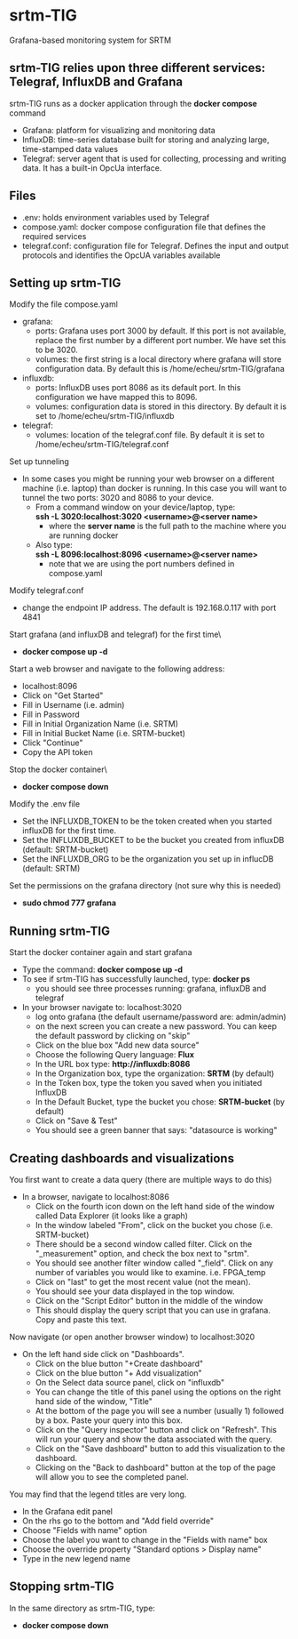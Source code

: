 # srtm-TIG
Grafana-based monitoring system for SRTM
## srtm-TIG relies upon three different services: Telegraf, InfluxDB and Grafana
srtm-TIG runs as a docker application through the **docker compose** command
  * Grafana: platform for visualizing and monitoring data
  * InfluxDB: time-series database built for storing and analyzing large, time-stamped data values
  * Telegraf: server agent that is used for collecting, processing and writing data. It has a built-in OpcUa interface.
## Files
 * .env: holds environment variables used by Telegraf
 * compose.yaml: docker compose configuration file that defines the required services
 * telegraf.conf: configuration file for Telegraf. Defines the input and output protocols and identifies the OpcUA variables available
## Setting up srtm-TIG
Modify the file compose.yaml
  * grafana: 
    - ports: Grafana uses port 3000 by default. If this port is not available, replace the first number by a different port number. We have set this to be 3020.
    - volumes: the first string is a local directory where grafana will store configuration data. By default this is /home/echeu/srtm-TIG/grafana
  * influxdb:
    - ports: InfluxDB uses port 8086 as its default port. In this configuration we have mapped this to 8096.
    - volumes: configuration data is stored in this directory. By default it is set to /home/echeu/srtm-TIG/influxdb
  * telegraf:
    - volumes: location of the telegraf.conf file. By default it is set to /home/echeu/srtm-TIG/telegraf.conf
   
Set up tunneling
  * In some cases you might be running your web browser on a different machine (i.e. laptop) than docker is running. In this case you will want to tunnel the two ports: 3020 and 8086 to your device.
    - From a command window on your device/laptop, type:\
       **ssh -L 3020:localhost:3020 \<username\>@\<server name\>**
      + where the **server name** is the full path to the machine where you are running docker
    - Also type:\
       **ssh -L 8096:localhost:8096 \<username\>@\<server name\>**
      + note that we are using the port numbers defined in compose.yaml
     
Modify telegraf.conf
  * change the endpoint IP address. The default is 192.168.0.117 with port 4841

Start grafana (and influxDB and telegraf) for the first time\
  * **docker compose up -d**
    
Start a web browser and navigate to the following address:
  * localhost:8096
  * Click on "Get Started"
  * Fill in Username (i.e. admin)
  * Fill in Password
  * Fill in Initial Organization Name (i.e. SRTM)
  * Fill in Initial Bucket Name (i.e. SRTM-bucket)
  * Click "Continue"
  * Copy the API token

Stop the docker container\
  * **docker compose down**

Modify the .env file
  * Set the INFLUXDB_TOKEN to be the token created when you started influxDB for the first time.
  * Set the INFLUXDB_BUCKET to be the bucket you created from influxDB (default: SRTM-bucket)
  * Set the INFLUXDB_ORG to be the organization you set up in influcDB (default: SRTM)

Set the permissions on the grafana directory (not sure why this is needed)
  * **sudo chmod 777 grafana**
 
## Running srtm-TIG

Start the docker container again and start grafana
  * Type the command: **docker compose up -d**
  * To see if srtm-TIG has successfully launched, type: **docker ps**
    - you should see three processes running: grafana, influxDB and telegraf
  * In your browser navigate to: localhost:3020
    - log onto grafana (the default username/password are: admin/admin)
    - on the next screen you can create a new password. You can keep the default password by clicking on "skip"
    - Click on the blue box "Add new data source"
    - Choose the following Query language: **Flux**
    - In the URL box type: **http://influxdb:8086**
    - In the Organization box, type the organization: **SRTM** (by default)
    - In the Token box, type the token you saved when you initiated InfluxDB
    - In the Default Bucket, type the bucket you chose: **SRTM-bucket** (by default)
    - Click on "Save & Test"
    - You should see a green banner that says: "datasource is working"

## Creating dashboards and visualizations
You first want to create a data query (there are multiple ways to do this)
  * In a browser, navigate to localhost:8086
    - Click on the fourth icon down on the left hand side of the window called Data Explorer (it looks like a graph)
    - In the window labeled "From", click on the bucket you chose (i.e. SRTM-bucket)
    - There should be a second window called filter. Click on the "_measurement" option, and check the box next to "srtm".
    - You should see another filter window called "_field". Click on any number of variables you would like to examine. i.e. FPGA_temp
    - Click on "last" to get the most recent value (not the mean).
    - You should see your data displayed in the top window.
    - Click on the "Script Editor" button in the middle of the window
    - This should display the query script that you can use in grafana. Copy and paste this text.
   
Now navigate (or open another browser window) to localhost:3020
 * On the left hand side click on "Dashboards".
   - Click on the blue button "+Create dashboard"
   - Click on the blue button "+ Add visualization"
   - On the Select data source panel, click on "influxdb"
   - You can change the title of this panel using the options on the right hand side of the window, "Title"
   - At the bottom of the page you will see a number (usually 1) followed by a box. Paste your query into this box.
   - Click on the "Query inspector" button and click on "Refresh". This will run your query and show the data associated with the query.
   - Click on the "Save dashboard" button to add this visualization to the dashboard.
   - Clicking on the "Back to dashboard" button at the top of the page will allow you to see the completed panel.

You may find that the legend titles are very long. 
 * In the Grafana edit panel
 * On the rhs go to the bottom and "Add field override"
 * Choose "Fields with name" option
 * Choose the label you want to change in the "Fields with name" box
 * Choose the override property "Standard options > Display name"
 * Type in the new legend name

## Stopping srtm-TIG
In the same directory as srtm-TIG, type:
  * **docker compose down**

